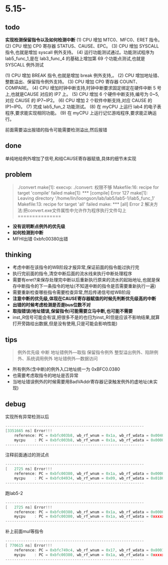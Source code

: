 # 5.15-

## todo

**实现检测保留指令以及如何检测中断**
(1) CPU 增加 MTC0、MFC0、ERET 指令。
(2) CPU 增加 CP0 寄存器 STATUS、CAUSE、EPC。
(3) CPU 增加 SYSCALL 指令,也就是增加 syscall 例外支持。
(4) 运行功能测试通过。功能测试程序为 lab5_func_1,是在 lab3_func_4 的基础上增加第 69 个功能点测试,也就是 SYSCALL 例外测试

(1) CPU 增加 BREAK 指令,也就是增加 break 例外支持,。
(2) CPU 增加地址错、整数溢出、保留指令例外支持。
(3) CPU 增加 CP0 寄存器 COUNT、COMPARE。
(4) CPU 增加时钟中断支持,时钟中断要求固定绑定在硬件中断 5 号上,也就是CAUSE 对应的 IP7 上。
(5) CPU 增加 6 个硬件中断支持,编号为 0~5,对应 CAUSE 的 IP7~IP2。
(6) CPU 增加 2 个软件中断支持,对应 CAUSE 的 IP1~IP0。
(7) 完成 lab5_fun_2 功能测试。
(8) 在 myCPU 上运行 lab4 的电子表程序,要求能实现相同功能。
(9) 在 myCPU 上运行记忆游戏程序,要求能正确运行。

前面需要溢出报错的指令可能需要检测溢出,然后报错

## done

单纯地给例外增加了信号,和给CAUSE寄存器赋值,具体的细节未实现

## problem

>./convert
make[1]: execvp: ./convert: 权限不够
Makefile:16: recipe for target 'compile' failed
make[1]: *** [compile] Error 127
make[1]: Leaving directory '/home/lin/loongson/lab/lab5/lab5-1/lab5_func_1'
Makefile:13: recipe for target 'all' failed
make: *** [all] Error 2
解决方法:把convert.exe文件属性中允许作为程序执行文件勾上
===============

- **没有说明断点例外的优先级**
- **如何检测到中断**
- MFHI出错 0xbfc00380出错

## thinking

- 考虑中断在该指令的WB阶段才报异常,保证前面的指令能过执行完
- 执行完前面的指令,清空中断后面的流水线来执行中断处理程序
- 需要有eret?来保存处理完中断以后重新执行原来的流水的起始地址,也就是保存中断指令的下一条指令的地址(不知道中断的指令是否需要重新执行一遍)
- 需要重新检查哪些指令需要检查异常,然后传递信号给WB阶段
- **注意中断的优先级,体现在CAUSE寄存器赋值的时候先判断优先级高的中断**
- **出错的时候考虑检测是否是bus位数不对**
- **取指错误(地址错误,保留指令)可能需要立马中断,也可能不需要**
- inst_R信号可能会有误,把很多不是的也归为inst_R(但是应该不影响结果,就算打开旁路给出数据,但是没有使用,只是可能会影响性能)

## tips

>例外优先级
中断
地址错例外—取指
保留指令例外
整型溢出例外、陷阱例外、系统调用例外
地址错例外—数据访问

- 所有例外(含中断)的例外入口地址统一为 0xBFC0.0380
- 也需要考虑取指令的地址是否异常
- 当地址错误例外的时候需要用BadVAddr寄存器记录触发例外的虚地址(未实现)

## debug

实现所有异常检测以后

```c
--------------------------------------------------------------
[3351665 ns] Error!!!
    reference: PC = 0xbfc003b8, wb_rf_wnum = 0x1a, wb_rf_wdata = 0x00400002
    mycpu    : PC = 0xbfc003b8, wb_rf_wnum = 0x1a, wb_rf_wdata = 0x00000002
--------------------------------------------------------------
```

注释前面通过的测试点

```c
--------------------------------------------------------------
[   2725 ns] Error!!!
    reference: PC = 0xbfc00380, wb_rf_wnum = 0x1a, wb_rf_wdata = 0x00000000
    mycpu    : PC = 0xbfc04934, wb_rf_wnum = 0x09, wb_rf_wdata = 0x01000000
--------------------------------------------------------------
```

跑lab5-2

```c
--------------------------------------------------------------
[   2725 ns] Error!!!
    reference: PC = 0xbfc00380, wb_rf_wnum = 0x1a, wb_rf_wdata = 0x00000000
    mycpu    : PC = 0xbfc00380, wb_rf_wnum = 0x1a, wb_rf_wdata = 0xxxxxxxxx
--------------------------------------------------------------
```

补上前面mul等指令

```c
--------------------------------------------------------------
[ 770615 ns] Error!!!
    reference: PC = 0xbfc749c4, wb_rf_wnum = 0x17, wb_rf_wdata = 0x8001fff0
    mycpu    : PC = 0xbfc00380, wb_rf_wnum = 0x1a, wb_rf_wdata = 0xxxxxxxxx
--------------------------------------------------------------
```
